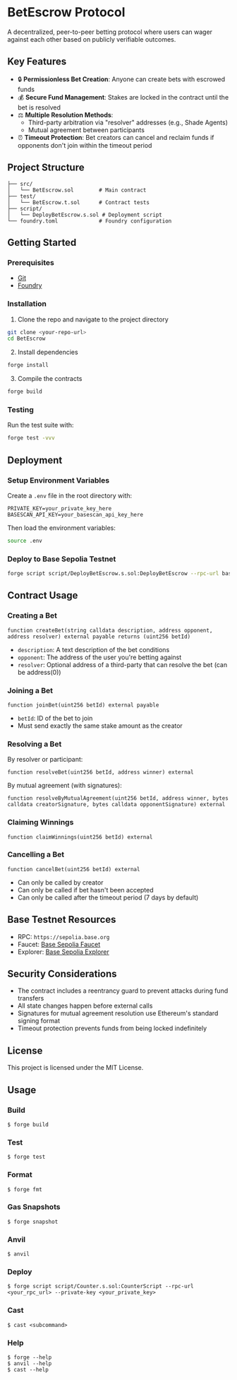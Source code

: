 # BetEscrow Protocol

A decentralized, peer-to-peer betting protocol where users can wager against each other based on publicly verifiable outcomes.

## Key Features

- 🔒 **Permissionless Bet Creation**: Anyone can create bets with escrowed funds
- 💰 **Secure Fund Management**: Stakes are locked in the contract until the bet is resolved
- ⚖️ **Multiple Resolution Methods**: 
  - Third-party arbitration via "resolver" addresses (e.g., Shade Agents)
  - Mutual agreement between participants
- ⏰ **Timeout Protection**: Bet creators can cancel and reclaim funds if opponents don't join within the timeout period

## Project Structure

```
├── src/
│   └── BetEscrow.sol        # Main contract
├── test/
│   └── BetEscrow.t.sol      # Contract tests
├── script/
│   └── DeployBetEscrow.s.sol # Deployment script
└── foundry.toml             # Foundry configuration
```

## Getting Started

### Prerequisites

- [Git](https://git-scm.com/)
- [Foundry](https://book.getfoundry.sh/getting-started/installation)

### Installation

1. Clone the repo and navigate to the project directory
```bash
git clone <your-repo-url>
cd BetEscrow
```

2. Install dependencies
```bash
forge install
```

3. Compile the contracts
```bash
forge build
```

### Testing

Run the test suite with:
```bash
forge test -vvv
```

## Deployment

### Setup Environment Variables

Create a `.env` file in the root directory with:
```
PRIVATE_KEY=your_private_key_here
BASESCAN_API_KEY=your_basescan_api_key_here
```

Then load the environment variables:
```bash
source .env
```

### Deploy to Base Sepolia Testnet

```bash
forge script script/DeployBetEscrow.s.sol:DeployBetEscrow --rpc-url base_sepolia --broadcast --verify
```

## Contract Usage

### Creating a Bet

```solidity
function createBet(string calldata description, address opponent, address resolver) external payable returns (uint256 betId)
```
- `description`: A text description of the bet conditions
- `opponent`: The address of the user you're betting against
- `resolver`: Optional address of a third-party that can resolve the bet (can be address(0))

### Joining a Bet

```solidity
function joinBet(uint256 betId) external payable
```
- `betId`: ID of the bet to join
- Must send exactly the same stake amount as the creator

### Resolving a Bet

By resolver or participant:
```solidity
function resolveBet(uint256 betId, address winner) external
```

By mutual agreement (with signatures):
```solidity
function resolveByMutualAgreement(uint256 betId, address winner, bytes calldata creatorSignature, bytes calldata opponentSignature) external
```

### Claiming Winnings

```solidity
function claimWinnings(uint256 betId) external
```

### Cancelling a Bet

```solidity
function cancelBet(uint256 betId) external
```
- Can only be called by creator
- Can only be called if bet hasn't been accepted
- Can only be called after the timeout period (7 days by default)

## Base Testnet Resources

- RPC: `https://sepolia.base.org`
- Faucet: [Base Sepolia Faucet](https://www.coinbase.com/developer/faucets/base-sepolia-faucet)
- Explorer: [Base Sepolia Explorer](https://sepolia.basescan.org/)

## Security Considerations

- The contract includes a reentrancy guard to prevent attacks during fund transfers
- All state changes happen before external calls
- Signatures for mutual agreement resolution use Ethereum's standard signing format
- Timeout protection prevents funds from being locked indefinitely

## License

This project is licensed under the MIT License.

## Usage

### Build

```shell
$ forge build
```

### Test

```shell
$ forge test
```

### Format

```shell
$ forge fmt
```

### Gas Snapshots

```shell
$ forge snapshot
```

### Anvil

```shell
$ anvil
```

### Deploy

```shell
$ forge script script/Counter.s.sol:CounterScript --rpc-url <your_rpc_url> --private-key <your_private_key>
```

### Cast

```shell
$ cast <subcommand>
```

### Help

```shell
$ forge --help
$ anvil --help
$ cast --help
```
